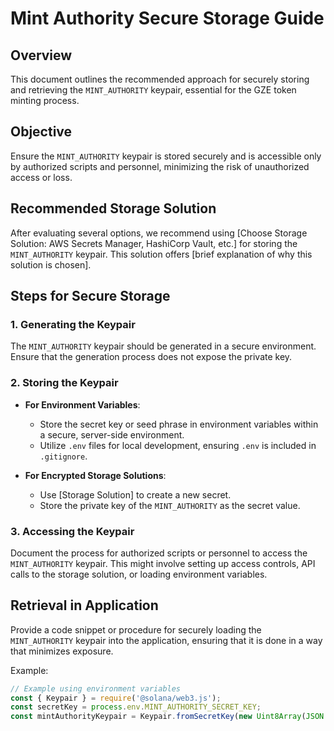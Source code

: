 # Mint Authority Secure Storage Guide

## Overview
This document outlines the recommended approach for securely storing and retrieving the `MINT_AUTHORITY` keypair, essential for the GZE token minting process.

## Objective
Ensure the `MINT_AUTHORITY` keypair is stored securely and is accessible only by authorized scripts and personnel, minimizing the risk of unauthorized access or loss.

## Recommended Storage Solution
After evaluating several options, we recommend using [Choose Storage Solution: AWS Secrets Manager, HashiCorp Vault, etc.] for storing the `MINT_AUTHORITY` keypair. This solution offers [brief explanation of why this solution is chosen].

## Steps for Secure Storage

### 1. Generating the Keypair
The `MINT_AUTHORITY` keypair should be generated in a secure environment. Ensure that the generation process does not expose the private key.

### 2. Storing the Keypair
- **For Environment Variables**:
  - Store the secret key or seed phrase in environment variables within a secure, server-side environment.
  - Utilize `.env` files for local development, ensuring `.env` is included in `.gitignore`.

- **For Encrypted Storage Solutions**:
  - Use [Storage Solution] to create a new secret.
  - Store the private key of the `MINT_AUTHORITY` as the secret value.

### 3. Accessing the Keypair
Document the process for authorized scripts or personnel to access the `MINT_AUTHORITY` keypair. This might involve setting up access controls, API calls to the storage solution, or loading environment variables.

## Retrieval in Application
Provide a code snippet or procedure for securely loading the `MINT_AUTHORITY` keypair into the application, ensuring that it is done in a way that minimizes exposure.

Example:
```javascript
// Example using environment variables
const { Keypair } = require('@solana/web3.js');
const secretKey = process.env.MINT_AUTHORITY_SECRET_KEY;
const mintAuthorityKeypair = Keypair.fromSecretKey(new Uint8Array(JSON.parse(secretKey)));
